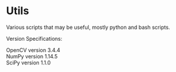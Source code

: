 # Utils
Various scripts that may be useful, mostly python and bash scripts.

Version Specifications:

OpenCV version 3.4.4  
NumPy version 1.14.5  
SciPy version 1.1.0
